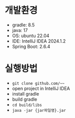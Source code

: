 # 개발환경

- gradle: 8.5
- java: 17
- OS: ubuntu 22.04
- IDE: IntelliJ IDEA 2024.1.2
- Spring Boot: 2.6.4

# 실행방법

- `git clone github.com/~~`
- open project in IntelliJ IDEA
- install gradle
- build gradle
- `cd build/libs`
- `java -jar {jar파일명}.jar`